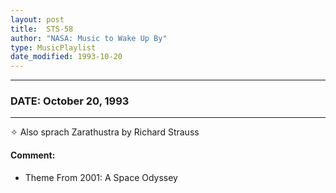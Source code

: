 ```yaml
---
layout: post
title:  STS-58
author: "NASA: Music to Wake Up By"
type: MusicPlaylist
date_modified: 1993-10-20
---
```


----
### DATE: October 20, 1993
----
✧ Also sprach Zarathustra by Richard Strauss

#### Comment:
* Theme From 2001: A Space Odyssey
